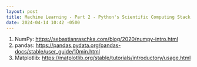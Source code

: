 ```yaml
---
layout: post
title: Machine Learning - Part 2 - Python's Scientific Computing Stack Introduction
date: 2024-04-14 10:42 -0500
---
```

1. NumPy: https://sebastianraschka.com/blog/2020/numpy-intro.html 
2. pandas: https://pandas.pydata.org/pandas-docs/stable/user_guide/10min.html 
3. Matplotlib: https://matplotlib.org/stable/tutorials/introductory/usage.html

